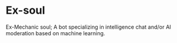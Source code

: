 # Ex-soul
 Ex-Mechanic soul; A bot specializing in intelligence chat and/or AI moderation based on machine learning.
